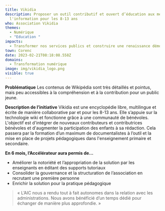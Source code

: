 ```yaml
---
title: Vikidia
description: Proposer un outil contributif et ouvert d’éducation aux médias et à
  l'information pour les 8-13 ans
who: Association Vikidia
themes:
  - Numérique
  - "Education "
impacts:
  - Transformer nos services publics et construire une renaissance démocratique
town: Corenc
date: 2023-02-21T08:18:08.558Z
domains:
  - Transformation numérique
image: img/vikidia_logo.png
visible: true
---
```

**Problématique**
Les contenus de Wikipédia sont très détaillés et pointus, mais peu accessibles à la compréhension et à la contribution pour un public jeune.


**Description de l’initiative**
Vikidia est une encyclopédie libre, multilingue et écrite de manière collaborative par et pour les 8-13 ans. Elle s’appuie sur la technologie wiki et fonctionne grâce à une communauté de bénévoles. L'objectif est d'intégrer de nouveaux contributeurs et contributrices bénévoles et d'augmenter la participation des enfants à sa rédaction. Cela passera par la formation d’un maximum de documentalistes à l’outil et la mise en place de projets pédagogiques dans l'enseignement primaire et secondaire.


**En 6 mois, l’Accélérateur aura permis de…**

* Améliorer la notoriété et l’appropriation de la solution par les enseignants en éditant des supports tutoriaux
* Consolider la gouvernance et la structuration de l’association en recrutant une première personne
* Enrichir la solution pour la pratique pédagogique

> « L’AIC nous a rendu tout à fait autonomes dans la relation avec les administrations. Nous avons bénéficié d’un temps dédié pour échanger de manière plus approfondie. »
